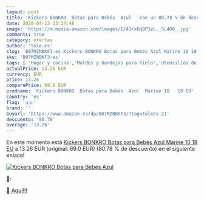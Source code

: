 ```yaml
---
layout: post
title: 'Kickers BONKRO  Botas para Bebés  Azul   con un 80.78 % de descuento'
date: 2020-04-13 13:34:48
image: 'https://m.media-amazon.com/images/I/41+x6qDP3zL._SL400_.jpg'
comments: true
category: ofertas
author: 'tole.es'
slug: 'B07MZNBKF3-es Kickers BONKRO Botas para Bebés Azul Marine 10 18 EU'
sku: 'B07MZNBKF3-es'
tags: [ 'Hogar y cocina','Moldes y bandejas para hielo','Utensilios de bar','Utensilios de cocina','bebés', ]
actualPrice: 13.26 EUR
currency: EUR
price: 13.26
comparePrice: 69.0 EUR
prodname: 'Kickers BONKRO  Botas para Bebés  Azul  Marine 10   18 EU'
country: 'es'
flag: '🇪🇸'
brand: ''
buyurl: 'https://www.amazon.es/dp/B07MZNBKF3/?tag=tolees-21'
descuento: '80.78'
average: '13.26'
---
```


En este momento está [Kickers BONKRO  Botas para Bebés  Azul  Marine 10   18 EU](https://www.amazon.es/dp/B07MZNBKF3/?tag=tolees-21) a 13.26 EUR (original: 69.0 EUR) (80.78 %  de descuento) en el siguiente enlace!

[![Kickers BONKRO  Botas para Bebés  Azul  ](https://m.media-amazon.com/images/I/41+x6qDP3zL._SL400_.jpg)](https://www.amazon.es/dp/B07MZNBKF3/?tag=tolees-21)

🔎:


[🛒 Aquí!!!](https://www.amazon.es/dp/B07MZNBKF3/?tag=tolees-21)

